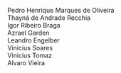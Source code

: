 Pedro Henrique Marques de Oliveira  
Thayná de Andrade Recchia   
Igor Ribeiro Braga    
Azrael Garden  
Leandro Engelber  
Vinicius Soares  
Vinicius Tomaz  
Alvaro Vieira
